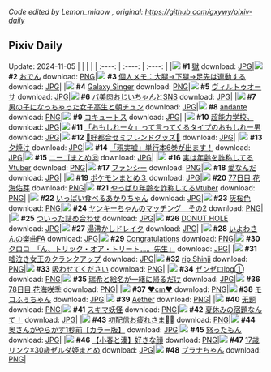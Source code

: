 *Code edited by Lemon_miaow , original: https://github.com/gxywy/pixiv-daily*
## Pixiv Daily 
Update: 2024-11-05
|      |      |      |
| :----: | :----: | :----: |
|![](https://pximg.lemonmiaow.xyz/c/240x480/img-master/img/2024/11/03/00/30/06/123939353_p0_master1200.jpg) **#1** [獄](https://www.pixiv.net/artworks/123939353) download: [JPG](https://pximg.lemonmiaow.xyz/img-original/img/2024/11/03/00/30/06/123939353_p0.jpg)|![](https://pximg.lemonmiaow.xyz/c/240x480/img-master/img/2024/11/03/20/30/01/123963492_p0_master1200.jpg) **#2** [おでん](https://www.pixiv.net/artworks/123963492) download: [PNG](https://pximg.lemonmiaow.xyz/img-original/img/2024/11/03/20/30/01/123963492_p0.png)|![](https://pximg.lemonmiaow.xyz/c/240x480/img-master/img/2024/11/03/06/00/07/123944996_p0_master1200.jpg) **#3** [個人メモ：大腿→下腿→足先は連動する](https://www.pixiv.net/artworks/123944996) download: [JPG](https://pximg.lemonmiaow.xyz/img-original/img/2024/11/03/06/00/07/123944996_p0.jpg)|
|![](https://pximg.lemonmiaow.xyz/c/240x480/img-master/img/2024/11/03/01/18/37/123940775_p0_master1200.jpg) **#4** [Galaxy Singer](https://www.pixiv.net/artworks/123940775) download: [PNG](https://pximg.lemonmiaow.xyz/img-original/img/2024/11/03/01/18/37/123940775_p0.png)|![](https://pximg.lemonmiaow.xyz/c/240x480/img-master/img/2024/11/04/00/00/15/123971371_p0_master1200.jpg) **#5** [ヴィルトゥオーサ](https://www.pixiv.net/artworks/123971371) download: [JPG](https://pximg.lemonmiaow.xyz/img-original/img/2024/11/04/00/00/15/123971371_p0.jpg)|![](https://pximg.lemonmiaow.xyz/c/240x480/img-master/img/2024/11/04/00/01/17/123971575_p0_master1200.jpg) **#6** [バ美肉おじいちゃんとSNS](https://www.pixiv.net/artworks/123971575) download: [JPG](https://pximg.lemonmiaow.xyz/img-original/img/2024/11/04/00/01/17/123971575_p0.jpg)|
|![](https://pximg.lemonmiaow.xyz/c/240x480/img-master/img/2024/11/03/00/01/25/123938102_p0_master1200.jpg) **#7** [男の子になっちゃった女子高生と朝チュン](https://www.pixiv.net/artworks/123938102) download: [JPG](https://pximg.lemonmiaow.xyz/img-original/img/2024/11/03/00/01/25/123938102_p0.jpg)|![](https://pximg.lemonmiaow.xyz/c/240x480/img-master/img/2024/11/03/00/00/20/123937863_p0_master1200.jpg) **#8** [andante](https://www.pixiv.net/artworks/123937863) download: [PNG](https://pximg.lemonmiaow.xyz/img-original/img/2024/11/03/00/00/20/123937863_p0.png)|![](https://pximg.lemonmiaow.xyz/c/240x480/img-master/img/2024/11/03/00/00/30/123937938_p0_master1200.jpg) **#9** [コキュートス](https://www.pixiv.net/artworks/123937938) download: [JPG](https://pximg.lemonmiaow.xyz/img-original/img/2024/11/03/00/00/30/123937938_p0.jpg)|
|![](https://pximg.lemonmiaow.xyz/c/240x480/img-master/img/2024/11/03/02/46/44/123942078_p0_master1200.jpg) **#10** [超能力学校。](https://www.pixiv.net/artworks/123942078) download: [JPG](https://pximg.lemonmiaow.xyz/img-original/img/2024/11/03/02/46/44/123942078_p0.jpg)|![](https://pximg.lemonmiaow.xyz/c/240x480/img-master/img/2024/11/04/20/33/34/123996905_p0_master1200.jpg) **#11** [「おもしれー女」って言ってくるタイプのおもしれー男](https://www.pixiv.net/artworks/123996905) download: [JPG](https://pximg.lemonmiaow.xyz/img-original/img/2024/11/04/20/33/34/123996905_p0.jpg)|![](https://pximg.lemonmiaow.xyz/c/240x480/img-master/img/2024/11/03/00/09/06/123938576_p0_master1200.jpg) **#12** [💜好都合セミフレンドグッズ💜](https://www.pixiv.net/artworks/123938576) download: [JPG](https://pximg.lemonmiaow.xyz/img-original/img/2024/11/03/00/09/06/123938576_p0.jpg)|
|![](https://pximg.lemonmiaow.xyz/c/240x480/img-master/img/2024/11/03/00/00/25/123937900_p0_master1200.jpg) **#13** [夕焼け](https://www.pixiv.net/artworks/123937900) download: [JPG](https://pximg.lemonmiaow.xyz/img-original/img/2024/11/03/00/00/25/123937900_p0.jpg)|![](https://pximg.lemonmiaow.xyz/c/240x480/img-master/img/2024/11/03/18/01/23/123958872_p0_master1200.jpg) **#14** [「現実嘘」単行本6巻が出ます！](https://www.pixiv.net/artworks/123958872) download: [JPG](https://pximg.lemonmiaow.xyz/img-original/img/2024/11/03/18/01/23/123958872_p0.jpg)|![](https://pximg.lemonmiaow.xyz/c/240x480/img-master/img/2024/11/03/14/26/17/123953786_p0_master1200.jpg) **#15** [ニーゴまとめ㉟](https://www.pixiv.net/artworks/123953786) download: [JPG](https://pximg.lemonmiaow.xyz/img-original/img/2024/11/03/14/26/17/123953786_p0.jpg)|
|![](https://pximg.lemonmiaow.xyz/c/240x480/img-master/img/2024/11/03/21/01/33/123964612_p0_master1200.jpg) **#16** [実は年齢を詐称してるVtuber](https://www.pixiv.net/artworks/123964612) download: [PNG](https://pximg.lemonmiaow.xyz/img-original/img/2024/11/03/21/01/33/123964612_p0.png)|![](https://pximg.lemonmiaow.xyz/c/240x480/img-master/img/2024/11/04/17/27/05/123991199_p0_master1200.jpg) **#17** [ファンシー](https://www.pixiv.net/artworks/123991199) download: [PNG](https://pximg.lemonmiaow.xyz/img-original/img/2024/11/04/17/27/05/123991199_p0.png)|![](https://pximg.lemonmiaow.xyz/c/240x480/img-master/img/2024/11/04/00/00/25/123971425_p0_master1200.jpg) **#18** [愛なんだ](https://www.pixiv.net/artworks/123971425) download: [JPG](https://pximg.lemonmiaow.xyz/img-original/img/2024/11/04/00/00/25/123971425_p0.jpg)|
|![](https://pximg.lemonmiaow.xyz/c/240x480/img-master/img/2024/11/04/12/08/06/123984432_p0_master1200.jpg) **#19** [ポケモンまとめ３](https://www.pixiv.net/artworks/123984432) download: [JPG](https://pximg.lemonmiaow.xyz/img-original/img/2024/11/04/12/08/06/123984432_p0.jpg)|![](https://pximg.lemonmiaow.xyz/c/240x480/img-master/img/2024/11/03/23/43/08/123970647_p0_master1200.jpg) **#20** [77日目 花海佑芽](https://www.pixiv.net/artworks/123970647) download: [PNG](https://pximg.lemonmiaow.xyz/img-original/img/2024/11/03/23/43/08/123970647_p0.png)|![](https://pximg.lemonmiaow.xyz/c/240x480/img-master/img/2024/11/04/21/02/29/123997949_p0_master1200.jpg) **#21** [やっぱり年齢を詐称してるVtuber](https://www.pixiv.net/artworks/123997949) download: [PNG](https://pximg.lemonmiaow.xyz/img-original/img/2024/11/04/21/02/29/123997949_p0.png)|
|![](https://pximg.lemonmiaow.xyz/c/240x480/img-master/img/2024/11/03/23/10/15/123969372_p0_master1200.jpg) **#22** [いっぱい食べるあかりちゃん](https://www.pixiv.net/artworks/123969372) download: [JPG](https://pximg.lemonmiaow.xyz/img-original/img/2024/11/03/23/10/15/123969372_p0.jpg)|![](https://pximg.lemonmiaow.xyz/c/240x480/img-master/img/2024/11/03/17/59/37/123954621_p0_master1200.jpg) **#23** [灰桜色](https://www.pixiv.net/artworks/123954621) download: [PNG](https://pximg.lemonmiaow.xyz/img-original/img/2024/11/03/17/59/37/123954621_p0.png)|![](https://pximg.lemonmiaow.xyz/c/240x480/img-master/img/2024/11/03/08/24/38/123946785_p0_master1200.jpg) **#24** [ヤンキーちゃんのマッチング　その2](https://www.pixiv.net/artworks/123946785) download: [PNG](https://pximg.lemonmiaow.xyz/img-original/img/2024/11/03/08/24/38/123946785_p0.png)|
|![](https://pximg.lemonmiaow.xyz/c/240x480/img-master/img/2024/11/04/17/31/16/123991336_p0_master1200.jpg) **#25** [ついった詰め合わせ](https://www.pixiv.net/artworks/123991336) download: [JPG](https://pximg.lemonmiaow.xyz/img-original/img/2024/11/04/17/31/16/123991336_p0.jpg)|![](https://pximg.lemonmiaow.xyz/c/240x480/img-master/img/2024/11/04/10/40/09/123982704_p0_master1200.jpg) **#26** [DONUT HOLE](https://www.pixiv.net/artworks/123982704) download: [JPG](https://pximg.lemonmiaow.xyz/img-original/img/2024/11/04/10/40/09/123982704_p0.jpg)|![](https://pximg.lemonmiaow.xyz/c/240x480/img-master/img/2024/11/04/20/37/21/123996993_p0_master1200.jpg) **#27** [湯沸かしドレイク](https://www.pixiv.net/artworks/123996993) download: [JPG](https://pximg.lemonmiaow.xyz/img-original/img/2024/11/04/20/37/21/123996993_p0.jpg)|
|![](https://pximg.lemonmiaow.xyz/c/240x480/img-master/img/2024/11/04/10/52/53/123982906_p0_master1200.jpg) **#28** [いよわさんの楽曲FA](https://www.pixiv.net/artworks/123982906) download: [JPG](https://pximg.lemonmiaow.xyz/img-original/img/2024/11/04/10/52/53/123982906_p0.jpg)|![](https://pximg.lemonmiaow.xyz/c/240x480/img-master/img/2024/11/04/00/47/47/123973394_p0_master1200.jpg) **#29** [Congratulations](https://www.pixiv.net/artworks/123973394) download: [PNG](https://pximg.lemonmiaow.xyz/img-original/img/2024/11/04/00/47/47/123973394_p0.png)|![](https://pximg.lemonmiaow.xyz/c/240x480/img-master/img/2024/11/03/08/00/08/123946427_p0_master1200.jpg) **#30** [クロコ　「ん、トリック・オア・トリート。。。先生」](https://www.pixiv.net/artworks/123946427) download: [JPG](https://pximg.lemonmiaow.xyz/img-original/img/2024/11/03/08/00/08/123946427_p0.jpg)|
|![](https://pximg.lemonmiaow.xyz/c/240x480/img-master/img/2024/11/03/12/03/38/123950845_p0_master1200.jpg) **#31** [嘘泣き女王のクランクアップ](https://www.pixiv.net/artworks/123950845) download: [JPG](https://pximg.lemonmiaow.xyz/img-original/img/2024/11/03/12/03/38/123950845_p0.jpg)|![](https://pximg.lemonmiaow.xyz/c/240x480/img-master/img/2024/11/03/05/42/09/123944803_p0_master1200.jpg) **#32** [rip Shinji](https://www.pixiv.net/artworks/123944803) download: [PNG](https://pximg.lemonmiaow.xyz/img-original/img/2024/11/03/05/42/09/123944803_p0.png)|![](https://pximg.lemonmiaow.xyz/c/240x480/img-master/img/2024/11/04/14/21/16/123987096_p0_master1200.jpg) **#33** [吸わせてください](https://www.pixiv.net/artworks/123987096) download: [PNG](https://pximg.lemonmiaow.xyz/img-original/img/2024/11/04/14/21/16/123987096_p0.png)|
|![](https://pximg.lemonmiaow.xyz/c/240x480/img-master/img/2024/11/03/23/47/43/123970820_p0_master1200.jpg) **#34** [ゼンゼロlog①](https://www.pixiv.net/artworks/123970820) download: [PNG](https://pximg.lemonmiaow.xyz/img-original/img/2024/11/03/23/47/43/123970820_p0.png)|![](https://pximg.lemonmiaow.xyz/c/240x480/img-master/img/2024/11/03/21/35/37/123965815_p0_master1200.jpg) **#35** [瑞希と絵名が一緒に帰るだけ](https://www.pixiv.net/artworks/123965815) download: [JPG](https://pximg.lemonmiaow.xyz/img-original/img/2024/11/03/21/35/37/123965815_p0.jpg)|![](https://pximg.lemonmiaow.xyz/c/240x480/img-master/img/2024/11/04/12/13/55/123984555_p0_master1200.jpg) **#36** [78日目 花海咲季](https://www.pixiv.net/artworks/123984555) download: [PNG](https://pximg.lemonmiaow.xyz/img-original/img/2024/11/04/12/13/55/123984555_p0.png)|
|![](https://pximg.lemonmiaow.xyz/c/240x480/img-master/img/2024/11/03/21/09/11/123964886_p0_master1200.jpg) **#37** [♥cm♥](https://www.pixiv.net/artworks/123964886) download: [PNG](https://pximg.lemonmiaow.xyz/img-original/img/2024/11/03/21/09/11/123964886_p0.png)|![](https://pximg.lemonmiaow.xyz/c/240x480/img-master/img/2024/11/03/00/06/43/123938462_p0_master1200.jpg) **#38** [モコふぅちゃん](https://www.pixiv.net/artworks/123938462) download: [JPG](https://pximg.lemonmiaow.xyz/img-original/img/2024/11/03/00/06/43/123938462_p0.jpg)|![](https://pximg.lemonmiaow.xyz/c/240x480/img-master/img/2024/11/03/10/38/34/123949013_p0_master1200.jpg) **#39** [Aether](https://www.pixiv.net/artworks/123949013) download: [PNG](https://pximg.lemonmiaow.xyz/img-original/img/2024/11/03/10/38/34/123949013_p0.png)|
|![](https://pximg.lemonmiaow.xyz/c/240x480/img-master/img/2024/11/04/00/00/12/123971355_p0_master1200.jpg) **#40** [无题](https://www.pixiv.net/artworks/123971355) download: [PNG](https://pximg.lemonmiaow.xyz/img-original/img/2024/11/04/00/00/12/123971355_p0.png)|![](https://pximg.lemonmiaow.xyz/c/240x480/img-master/img/2024/11/03/19/13/28/123961025_p0_master1200.jpg) **#41** [スキマ妖怪](https://www.pixiv.net/artworks/123961025) download: [PNG](https://pximg.lemonmiaow.xyz/img-original/img/2024/11/03/19/13/28/123961025_p0.png)|![](https://pximg.lemonmiaow.xyz/c/240x480/img-master/img/2024/11/03/00/16/49/123938859_p0_master1200.jpg) **#42** [夏休みの宿題なんて！](https://www.pixiv.net/artworks/123938859) download: [JPG](https://pximg.lemonmiaow.xyz/img-original/img/2024/11/03/00/16/49/123938859_p0.jpg)|
|![](https://pximg.lemonmiaow.xyz/c/240x480/img-master/img/2024/11/03/10/50/20/123949219_p0_master1200.jpg) **#43** [初配信お疲れさま🎀🐾](https://www.pixiv.net/artworks/123949219) download: [PNG](https://pximg.lemonmiaow.xyz/img-original/img/2024/11/03/10/50/20/123949219_p0.png)|![](https://pximg.lemonmiaow.xyz/c/240x480/img-master/img/2024/11/03/00/05/31/123938394_p0_master1200.jpg) **#44** [奥さんがやらかす1秒前【カラー版】](https://www.pixiv.net/artworks/123938394) download: [JPG](https://pximg.lemonmiaow.xyz/img-original/img/2024/11/03/00/05/31/123938394_p0.jpg)|![](https://pximg.lemonmiaow.xyz/c/240x480/img-master/img/2024/11/03/21/46/35/123966198_p0_master1200.jpg) **#45** [怒ったもん](https://www.pixiv.net/artworks/123966198) download: [JPG](https://pximg.lemonmiaow.xyz/img-original/img/2024/11/03/21/46/35/123966198_p0.jpg)|
|![](https://pximg.lemonmiaow.xyz/c/240x480/img-master/img/2024/11/04/21/40/11/123999286_p0_master1200.jpg) **#46** [【小春と湊】好きな顔](https://www.pixiv.net/artworks/123999286) download: [PNG](https://pximg.lemonmiaow.xyz/img-original/img/2024/11/04/21/40/11/123999286_p0.png)|![](https://pximg.lemonmiaow.xyz/c/240x480/img-master/img/2024/11/04/00/17/40/123972330_p0_master1200.jpg) **#47** [17歳リンク×30歳ゼルダ姫まとめ](https://www.pixiv.net/artworks/123972330) download: [JPG](https://pximg.lemonmiaow.xyz/img-original/img/2024/11/04/00/17/40/123972330_p0.jpg)|![](https://pximg.lemonmiaow.xyz/c/240x480/img-master/img/2024/11/03/00/06/43/123938463_p0_master1200.jpg) **#48** [プラナちゃん](https://www.pixiv.net/artworks/123938463) download: [PNG](https://pximg.lemonmiaow.xyz/img-original/img/2024/11/03/00/06/43/123938463_p0.png)|
